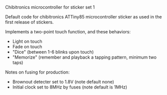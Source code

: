 Chibitronics microcontroller for sticker set 1

Default code for chibitronics ATTiny85 microcontroller sticker
as used in the first release of stickers.

Implements a two-point touch function, and these behaviors:
* Light on touch
* Fade on touch
* "Dice" (between 1-6 blinks upon touch)
* "Memorize" (remember and playback a tapping pattern, minimum two taps)

Notes on fusing for production:
* Brownout detecter set to 1.8V (note default none)
* Initial clock set to 8MHz by fuses (note default is 1MHz)
